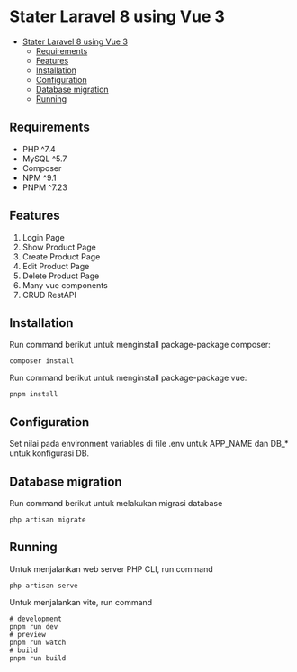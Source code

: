 # Stater Laravel 8 using Vue 3

- [Stater Laravel 8 using Vue 3](#stater-laravel-8-using-vue-3)
  - [Requirements](#requirements)
  - [Features](#features)
  - [Installation](#installation)
  - [Configuration](#configuration)
  - [Database migration](#database-migration)
  - [Running](#running)

## Requirements

- PHP ^7.4
- MySQL ^5.7
- Composer
- NPM ^9.1
- PNPM ^7.23

## Features

1. Login Page
2. Show Product Page
3. Create Product Page
4. Edit Product Page
5. Delete Product Page
6. Many vue components
7. CRUD RestAPI

## Installation

Run command berikut untuk menginstall package-package composer:
```
composer install
```

Run command berikut untuk menginstall package-package vue:
```
pnpm install
```

## Configuration

Set nilai pada environment variables di file .env untuk APP_NAME dan DB_* untuk konfigurasi DB.

## Database migration

Run command berikut untuk melakukan migrasi database
```
php artisan migrate
```

## Running

Untuk menjalankan web server PHP CLI, run command

```
php artisan serve
```

Untuk menjalankan vite, run command

```
# development
pnpm run dev
# preview
pnpm run watch
# build
pnpm run build
```